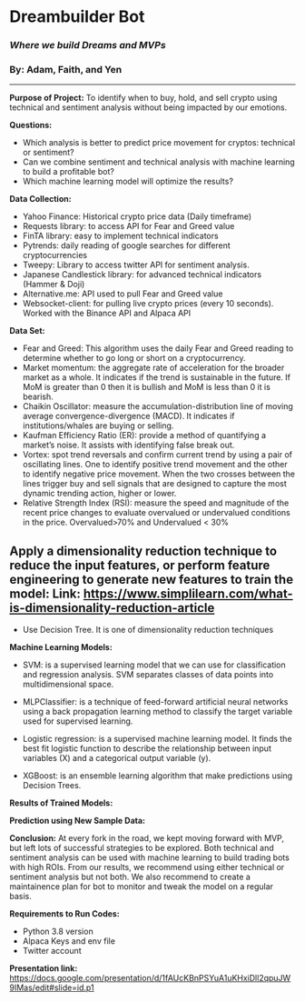 # Dreambuilder Bot
### *Where we build Dreams and MVPs*
### By: Adam, Faith, and Yen
--------------------------------------------

**Purpose of Project:** To identify when to buy, hold, and sell crypto using technical and sentiment analysis without being impacted by our emotions.

**Questions:**
- Which analysis is better to predict price movement for cryptos: technical or sentiment? 
- Can we combine sentiment and technical analysis with machine learning to build a profitable bot?
- Which machine learning model will optimize the results?

**Data Collection:**
- Yahoo Finance: Historical crypto price data (Daily timeframe)
- Requests library: to access API for Fear and Greed value
- FinTA library: easy to implement technical indicators
- Pytrends: daily reading of google searches for different cryptocurrencies
- Tweepy: Library to access twitter API for sentiment analysis.
- Japanese Candlestick library: for advanced technical indicators (Hammer & Doji)
- Alternative.me:  API used to pull Fear and Greed value
- Websocket-client: for pulling live crypto prices (every 10 seconds). Worked with the Binance API and Alpaca API

**Data Set:**
- Fear and Greed: This algorithm uses the daily Fear and Greed reading to determine whether to go long or short on a cryptocurrency. 
- Market momentum: the aggregate rate of acceleration for the broader market as a whole. It indicates if the trend is sustainable in the future. If MoM is greater than 0 then it is bullish and MoM is less than 0 it is bearish. 
- Chaikin Oscillator: measure the accumulation-distribution line of moving average convergence-divergence (MACD). It indicates if institutions/whales are buying or selling. 
- Kaufman Efficiency Ratio (ER): provide a method of quantifying a market’s noise. It assists with identifying false break out. 
- Vortex: spot trend reversals and confirm current trend by using a pair of oscillating lines. One to identify positive trend movement and the other to identify negative price movement. When the two crosses between the lines trigger buy and sell signals that are designed to capture the most dynamic trending action, higher or lower. 
- Relative Strength Index (RSI): measure the speed and magnitude of the recent price changes to evaluate overvalued or undervalued conditions in the price. Overvalued>70% and Undervalued < 30%

**Apply a dimensionality reduction technique to reduce the input features, or perform feature engineering to generate new features to train the model:** Link: https://www.simplilearn.com/what-is-dimensionality-reduction-article
- 
- Use Decision Tree. It is one of dimensionality reduction techniques

**Machine Learning Models:**
- SVM: is a supervised learning model that we can use for classification and regression analysis. SVM separates classes of data points into multidimensional space. 

- MLPClassifier:  is a technique of feed-forward artificial neural networks using a back propagation learning method to classify the target variable used for supervised learning.

- Logistic regression: is a supervised machine learning model. It finds the best fit logistic function to describe the relationship between input variables (X) and a categorical output variable (y).

- XGBoost: is an ensemble learning algorithm that make predictions using Decision Trees.

**Results of Trained Models:**

**Prediction using New Sample Data:**

**Conclusion:**
At every fork in the road, we kept moving forward with MVP, but left lots of successful strategies to be explored. Both technical and sentiment analysis can be used with machine learning to build trading bots with high ROIs. From our results, we recommend using either technical or sentiment analysis but not both. We also recommend to create a maintainence plan for bot to monitor and tweak the model on a regular basis. 


**Requirements to Run Codes:**
- Python 3.8 version
- Alpaca Keys and env file
- Twitter account


**Presentation link:**  https://docs.google.com/presentation/d/1fAUcKBnPSYuA1uKHxiDll2qpuJW9IMas/edit#slide=id.p1


